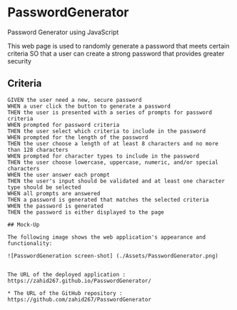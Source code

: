 # PasswordGenerator
Password Generator using JavaScript

This web page is used to randomly generate a password that meets certain criteria
SO that a user can create a strong password that provides greater security

## Criteria

```
GIVEN the user need a new, secure password
WHEN a user click the button to generate a password
THEN the user is presented with a series of prompts for password criteria
WHEN prompted for password criteria
THEN the user select which criteria to include in the password
WHEN prompted for the length of the password
THEN the user choose a length of at least 8 characters and no more than 128 characters
WHEN prompted for character types to include in the password
THEN the user choose lowercase, uppercase, numeric, and/or special characters
WHEN the user answer each prompt
THEN the user's input should be validated and at least one character type should be selected
WHEN all prompts are answered
THEN a password is generated that matches the selected criteria
WHEN the password is generated
THEN the password is either displayed to the page

## Mock-Up

The following image shows the web application's appearance and functionality:

![PasswordGeneration screen-shot] (./Assets/PasswordGenerator.png)


The URL of the deployed application : https://zahid267.github.io/PasswordGenerator/

* The URL of the GitHub repository : https://github.com/zahid267/PasswordGenerator